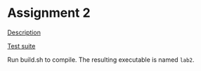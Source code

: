 # Assignment 2

[Description](http://www.grammaticalframework.org/ipl-book/assignments/assignment2/assignment2.html)

[Test suite](http://www.grammaticalframework.org/ipl-book/assignments/assignment2/testsuite/)

Run build.sh to compile. The resulting executable is named `lab2`.